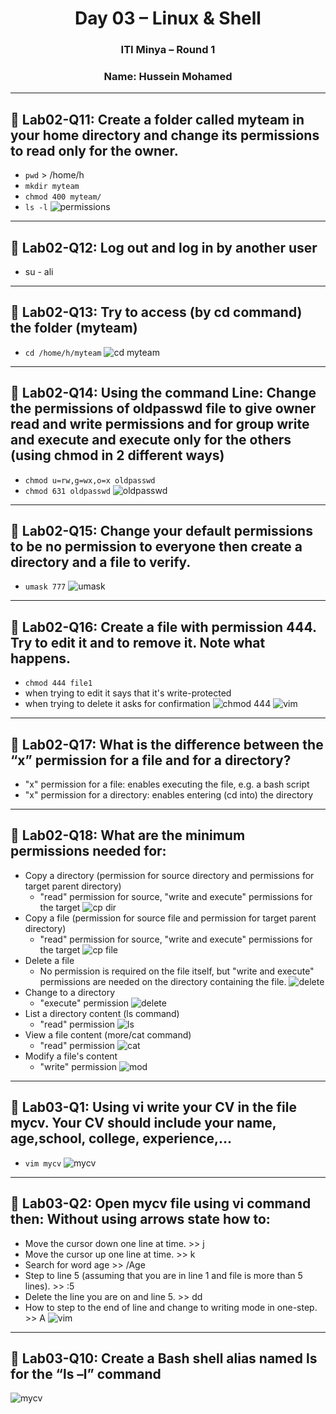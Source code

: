 <h1 align="center">Day 03 – Linux & Shell</h1>
<h3 align="center">ITI Minya – Round 1</h3>
<h3 align="center">Name: Hussein Mohamed</h3>

---

## 🔸 Lab02-Q11: Create a folder called myteam in your home directory and change its permissions to read only for the owner.
- `pwd` > /home/h 
- `mkdir myteam`
- `chmod 400 myteam/`
- `ls -l`
![permissions](imgs/001.png)

---

## 🔸 Lab02-Q12: Log out and log in by another user
- su - ali

---

## 🔸 Lab02-Q13: Try to access (by cd command) the folder (myteam)
- `cd /home/h/myteam`
![cd myteam](imgs/002.png)

---

## 🔸 Lab02-Q14: Using the command Line: Change the permissions of oldpasswd file to give owner read and write permissions and for group write and execute and execute only for the others (using chmod in 2 different ways)
- `chmod u=rw,g=wx,o=x oldpasswd`
- `chmod 631 oldpasswd`
![oldpasswd](imgs/003.png)

---

## 🔸 Lab02-Q15: Change your default permissions to be no permission to everyone then create a directory and a file to verify.
- `umask 777`
![umask](imgs/004.png)

---

## 🔸 Lab02-Q16: Create a file with permission 444. Try to edit it and to remove it. Note what happens.
- `chmod 444 file1`
- when trying to edit it says that it's write-protected
- when trying to delete it asks for confirmation
![chmod 444](imgs/005.png)
![vim](imgs/006.png)

---

## 🔸 Lab02-Q17: What is the difference between the “x” permission for a file and for a directory?
- "x" permission for a file: enables executing the file, e.g. a bash script
- "x" permission for a directory: enables entering (cd into) the directory

---

## 🔸 Lab02-Q18: What are the minimum permissions needed for:
- Copy a directory (permission for source directory and permissions for target parent directory)
  - "read" permission for source, "write and execute" permissions for the target
![cp dir](imgs/007.png)
- Copy a file (permission for source file and permission for target parent directory)
  - "read" permission for source, "write and execute" permissions for the target
![cp file](imgs/008.png)
- Delete a file
  - No permission is required on the file itself, but "write and execute" permissions are needed on the directory containing the file.
![delete](imgs/009.png)
- Change to a directory
  - "execute" permission
![delete](imgs/010.png)
- List a directory content (ls command)
  - "read" permission
![ls](imgs/011.png)
- View a file content (more/cat command)
  - "read" permission
![cat](imgs/012.png)
- Modify a file's content
  - "write" permission
![mod](imgs/013.png)

---

## 🔸 Lab03-Q1: Using vi write your CV in the file mycv. Your CV should include your name, age,school, college, experience,...
- `vim mycv`
![mycv](imgs/014.png)

---

## 🔸 Lab03-Q2: Open mycv file using vi command then: Without using arrows state how to:
- Move the cursor down one line at time. >> j
- Move the cursor up one line at time. >> k
- Search for word age >> /Age
- Step to line 5 (assuming that you are in line 1 and file is more than 5 lines). >> :5
- Delete the line you are on and line 5. >> dd
- How to step to the end of line and change to writing mode in one-step. >> A
![vim](imgs/015.gif)

---

## 🔸 Lab03-Q10: Create a Bash shell alias named ls for the “ls –l” command
![mycv](imgs/016.png)


